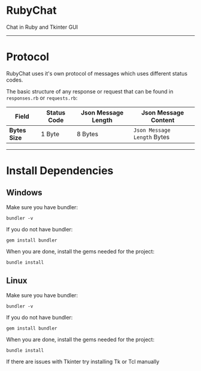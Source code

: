 # RubyChat
Chat in Ruby and Tkinter GUI

____________________________________________________

# Protocol
RubyChat uses it's own protocol of messages which uses different status codes.

The basic structure of any response or request that can be found in `responses.rb` or `requests.rb`:

| **Field**      | Status Code | Json Message Length | Json Message Content        | 
| -------------- | ----------- | ------------------- | --------------------------- |
| **Bytes Size** | 1 Byte      | 8 Bytes             | `Json Message Length` Bytes |

____________________________________________________


# Install Dependencies
## Windows
Make sure you have bundler:
```
bundler -v
```

If you do not have bundler:
```
gem install bundler
```

When you are done, install the gems needed for the project:
```
bundle install
```

## Linux
Make sure you have bundler:
```
bundler -v
```

If you do not have bundler:
```
gem install bundler
```

When you are done, install the gems needed for the project:
```
bundle install
```

If there are issues with Tkinter try installing Tk or Tcl manually
